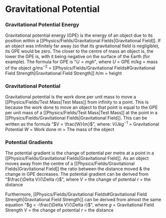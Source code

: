 # Gravitational Potential

### Gravitational Potential Energy
Gravitational potential energy (GPE) is the energy of an object due to its position within a [[Physics/Fields/Gravitational Fields|Gravitational Field]]. If an object was infinitely far away (so that its gravitational field is negligible), its GPE would be zero. The closer to the centre of mass an object is, the lower the GPE is, with it being negative on the surface of the Earth (for example).
The formula for GPE is "$U = mgh$", where
$U$ = GPE
$m$/kg = mass of the object
$g$/ms$^{-2}$ = [[Physics/Fields/Gravitational Fields#Gravitational Field Strength|Gravitational Field Strength]]
$h$/m = height

### Gravitational Potential
Gravitational potential is the work done per unit mass to move a [[Physics/Fields/Test Mass|Test Mass]] from infinity to a point. This is because the work done to move an object to that point is equal to the GPE per unit mass of a [[Physics/Fields/Test Mass|Test Mass]] at the point in a [[Physics/Fields/Gravitational Fields|Gravitational Field]].
This can be written as the formula "$V = \frac{W}{m}$", where:
$V$/J${kg}^{-1}$ = Gravitational Potential
$W$ = Work done
$m$ = The mass of the object

### Potential Gradients
The potential gradient is the change of potential per metre at a point in a [[Physics/Fields/Gravitational Fields|Gravitational Field]]. As an object moves away from the centre of a [[Physics/Fields/Gravitational Fields|Gravitational Field]] the ratio between the distance moved & the change in GPE decreases.
The potential gradient can be derived from "$\frac{\Delta V}{\Delta r}$", where
$V$ = the change of potential
$r$ = the distance

Furthermore, [[Physics/Fields/Gravitational Fields#Gravitational Field Strength|Gravitational Field Strength]] can be derived from almost the same equation "$g = -\frac{\Delta V}{\Delta r}$", where
$g$ = Gravitational Field Strength
$V$ = the change of potential
$r$ = the distance

